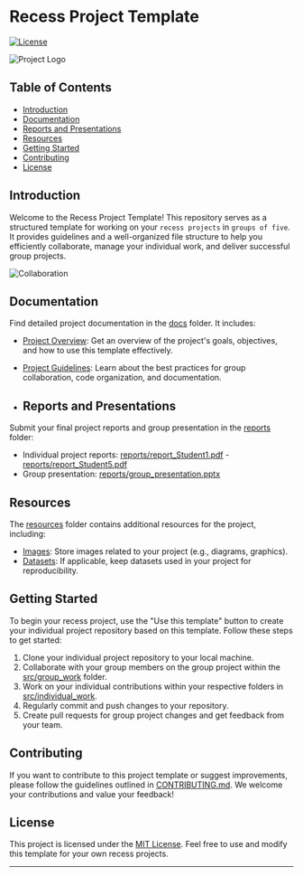 # Recess Project Template
[![License](https://img.shields.io/badge/License-MIT-blue.svg)](https://opensource.org/licenses/MIT)

![Project Logo](./resources/images/project_logo.png)

## Table of Contents
- [Introduction](#introduction)
- [Documentation](#documentation)
- [Reports and Presentations](#reports-and-presentations)
- [Resources](#resources)
- [Getting Started](#getting-started)
- [Contributing](#contributing)
- [License](#license)

## Introduction
Welcome to the Recess Project Template! This repository serves as a structured template for working on your `recess projects` in `groups of five`. It provides guidelines and a well-organized file structure to help you efficiently collaborate, manage your individual work, and deliver successful group projects.

![Collaboration](./resources/images/collaboration.jpg)

## Documentation
Find detailed project documentation in the [docs](./docs) folder. It includes:
- [Project Overview](./docs/README.md): Get an overview of the project's goals, objectives, and how to use this template effectively.
- [Project Guidelines](./docs/project_guidelines.md): Learn about the best practices for group collaboration, code organization, and documentation.
  
- ## Reports and Presentations

Submit your final project reports and group presentation in the [reports](reports) folder:

- Individual project reports: [reports/report_Student1.pdf](reports/report_Student1.pdf) - [reports/report_Student5.pdf](reports/report_Student5.pdf)
- Group presentation: [reports/group_presentation.pptx](reports/group_presentation.pptx)

## Resources
The [resources](./resources) folder contains additional resources for the project, including:
- [Images](./resources/images): Store images related to your project (e.g., diagrams, graphics).
- [Datasets](./resources/datasets): If applicable, keep datasets used in your project for reproducibility.

## Getting Started
To begin your recess project, use the "Use this template" button to create your individual project repository based on this template. Follow these steps to get started:

1. Clone your individual project repository to your local machine.
2. Collaborate with your group members on the group project within the [src/group_work](./src/group_work) folder.
3. Work on your individual contributions within your respective folders in [src/individual_work](./src/individual_work).
4. Regularly commit and push changes to your repository.
5. Create pull requests for group project changes and get feedback from your team.

## Contributing
If you want to contribute to this project template or suggest improvements, please follow the guidelines outlined in [CONTRIBUTING.md](./CONTRIBUTING.md). We welcome your contributions and value your feedback!

## License
This project is licensed under the [MIT License](./LICENSE). Feel free to use and modify this template for your own recess projects.

---
